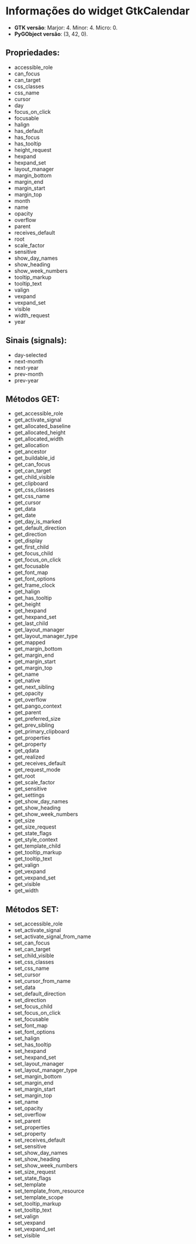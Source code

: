# Informações do widget **GtkCalendar**

- **GTK versão**: Marjor: 4. Minor: 4. Micro: 0.
- **PyGObject versão**: (3, 42, 0).

## Propriedades:

- accessible_role
- can_focus
- can_target
- css_classes
- css_name
- cursor
- day
- focus_on_click
- focusable
- halign
- has_default
- has_focus
- has_tooltip
- height_request
- hexpand
- hexpand_set
- layout_manager
- margin_bottom
- margin_end
- margin_start
- margin_top
- month
- name
- opacity
- overflow
- parent
- receives_default
- root
- scale_factor
- sensitive
- show_day_names
- show_heading
- show_week_numbers
- tooltip_markup
- tooltip_text
- valign
- vexpand
- vexpand_set
- visible
- width_request
- year

## Sinais (signals):

- day-selected
- next-month
- next-year
- prev-month
- prev-year

## Métodos GET:

- get_accessible_role
- get_activate_signal
- get_allocated_baseline
- get_allocated_height
- get_allocated_width
- get_allocation
- get_ancestor
- get_buildable_id
- get_can_focus
- get_can_target
- get_child_visible
- get_clipboard
- get_css_classes
- get_css_name
- get_cursor
- get_data
- get_date
- get_day_is_marked
- get_default_direction
- get_direction
- get_display
- get_first_child
- get_focus_child
- get_focus_on_click
- get_focusable
- get_font_map
- get_font_options
- get_frame_clock
- get_halign
- get_has_tooltip
- get_height
- get_hexpand
- get_hexpand_set
- get_last_child
- get_layout_manager
- get_layout_manager_type
- get_mapped
- get_margin_bottom
- get_margin_end
- get_margin_start
- get_margin_top
- get_name
- get_native
- get_next_sibling
- get_opacity
- get_overflow
- get_pango_context
- get_parent
- get_preferred_size
- get_prev_sibling
- get_primary_clipboard
- get_properties
- get_property
- get_qdata
- get_realized
- get_receives_default
- get_request_mode
- get_root
- get_scale_factor
- get_sensitive
- get_settings
- get_show_day_names
- get_show_heading
- get_show_week_numbers
- get_size
- get_size_request
- get_state_flags
- get_style_context
- get_template_child
- get_tooltip_markup
- get_tooltip_text
- get_valign
- get_vexpand
- get_vexpand_set
- get_visible
- get_width

## Métodos SET:

- set_accessible_role
- set_activate_signal
- set_activate_signal_from_name
- set_can_focus
- set_can_target
- set_child_visible
- set_css_classes
- set_css_name
- set_cursor
- set_cursor_from_name
- set_data
- set_default_direction
- set_direction
- set_focus_child
- set_focus_on_click
- set_focusable
- set_font_map
- set_font_options
- set_halign
- set_has_tooltip
- set_hexpand
- set_hexpand_set
- set_layout_manager
- set_layout_manager_type
- set_margin_bottom
- set_margin_end
- set_margin_start
- set_margin_top
- set_name
- set_opacity
- set_overflow
- set_parent
- set_properties
- set_property
- set_receives_default
- set_sensitive
- set_show_day_names
- set_show_heading
- set_show_week_numbers
- set_size_request
- set_state_flags
- set_template
- set_template_from_resource
- set_template_scope
- set_tooltip_markup
- set_tooltip_text
- set_valign
- set_vexpand
- set_vexpand_set
- set_visible
